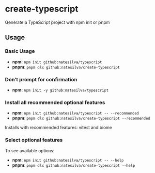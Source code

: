 # create-typescript

Generate a TypeScript project with npm init or pnpm

## Usage

### Basic Usage

- **npm**: `npm init github:natesilva/typescript`
- **pnpm**: `pnpm dlx github:natesilva/create-typescript`

### Don’t prompt for confirmation

- **npm**: `npm init -y github:natesilva/typescript`

### Install all recommended optional features

- **npm**: `npm init github:natesilva/typescript -- --recommended`
- **pnpm**: `pnpm dlx github:natesilva/create-typescript --recommended`

Installs with recommended features: vitest and biome

### Select optional features

To see available options:

- **npm**: `npm init github:natesilva/typescript -- --help`
- **pnpm**: `pnpm dlx github:natesilva/create-typescript --help`
